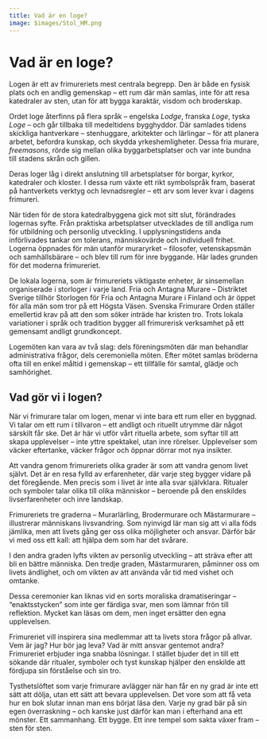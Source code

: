 ```yaml
---
title: Vad är en loge?
image: $images/Stol_HM.png
---
```

# Vad är en loge?

Logen är ett av frimureriets mest centrala begrepp. Den är både en fysisk plats och en andlig gemenskap – ett rum där män samlas, inte för att resa katedraler av sten, utan för att bygga karaktär, visdom och broderskap.

Ordet loge återfinns på flera språk – engelska _Lodge_, franska _Loge_, tyska _Loge_ – och går tillbaka till medeltidens bygghyddor. Där samlades tidens skickliga hantverkare – stenhuggare, arkitekter och lärlingar – för att planera arbetet, befordra kunskap, och skydda yrkeshemligheter. Dessa fria murare, _freemasons_, rörde sig mellan olika byggarbetsplatser och var inte bundna till stadens skrån och gillen. 

Deras loger låg i direkt anslutning till arbetsplatser för borgar, kyrkor, katedraler och kloster. I dessa rum växte ett rikt symbolspråk fram, baserat på hantverkets verktyg och levnadsregler – ett arv som lever kvar i dagens frimureri.

När tiden för de stora katedralbyggena gick mot sitt slut, förändrades logernas syfte. Från praktiska arbetsplatser utvecklades de till andliga rum för utbildning och personlig utveckling. I upplysningstidens anda införlivades tankar om tolerans, människovärde och individuell frihet. Logerna öppnades för män utanför muraryrket – filosofer, vetenskapsmän och samhällsbärare – och blev till rum för inre byggande. Här lades grunden för det moderna frimureriet.

De lokala logerna, som är frimureriets viktigaste enheter, är sinsemellan organiserade i storloger i varje land. Fria och Antagna Murare – Distriktet Sverige tillhör Storlogen för Fria och Antagna Murare i Finland och är öppet för alla män som tror på ett Högsta Väsen. Svenska Frimurare Orden ställer emellertid krav på att den som söker inträde har kristen tro. Trots lokala variationer i språk och tradition bygger all frimurerisk verksamhet på ett gemensamt andligt grundkoncept.

Logemöten kan vara av två slag: dels föreningsmöten där man behandlar administrativa frågor, dels ceremoniella möten. Efter mötet samlas bröderna ofta till en enkel måltid i gemenskap – ett tillfälle för samtal, glädje och samhörighet.

## Vad gör vi i logen?

När vi frimurare talar om logen, menar vi inte bara ett rum eller en byggnad. Vi talar om ett rum i tillvaron – ett andligt och rituellt utrymme där något särskilt får ske. Det är här vi utför vårt rituella arbete, som syftar till att skapa upplevelser – inte yttre spektakel, utan inre rörelser. Upplevelser som väcker eftertanke, väcker frågor och öppnar dörrar mot nya insikter.

Att vandra genom frimureriets olika grader är som att vandra genom livet självt. Det är en resa fylld av erfarenheter, där varje steg bygger vidare på det föregående. Men precis som i livet är inte alla svar självklara. Ritualer och symboler talar olika till olika människor – beroende på den enskildes livserfarenheter och inre landskap.

Frimureriets tre graderna – Murarlärling, Brodermurare och Mästarmurare – illustrerar människans livsvandring. Som nyinvigd lär man sig att vi alla föds jämlika, men att livets gång ger oss olika möjligheter och ansvar. Därför bär vi med oss ett kall: att hjälpa dem som har det svårare.

I den andra graden lyfts vikten av personlig utveckling – att sträva efter att bli en bättre människa. Den tredje graden, Mästarmuraren, påminner oss om livets ändlighet, och om vikten av att använda vår tid med vishet och omtanke.

Dessa ceremonier kan liknas vid en sorts moraliska dramatiseringar – “enaktsstycken” som inte ger färdiga svar, men som lämnar frön till reflektion. Mycket kan läsas om dem, men inget ersätter den egna upplevelsen.

Frimureriet vill inspirera sina medlemmar att ta livets stora frågor på allvar. Vem är jag? Hur bör jag leva? Vad är mitt ansvar gentemot andra? Frimureriet erbjuder inga snabba lösningar. I stället bjuder det in till ett sökande där ritualer, symboler och tyst kunskap hjälper den enskilde att fördjupa sin förståelse och sin tro.

Tysthetslöftet som varje frimurare avlägger när han får en ny grad är inte ett sätt att dölja, utan ett sätt att bevara upplevelsen. Det vore som att få veta hur en bok slutar innan man ens börjat läsa den. Varje ny grad bär på sin egen överraskning – och kanske just därför kan man i efterhand ana ett mönster. Ett sammanhang. Ett bygge. Ett inre tempel som sakta växer fram – sten för sten.